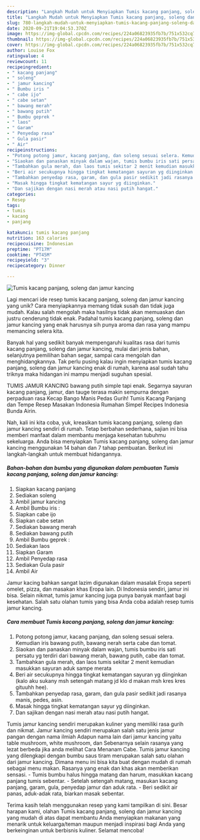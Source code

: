 ```yaml
---
description: "Langkah Mudah untuk Menyiapkan Tumis kacang panjang, soleng dan jamur kancing yang Bikin Ngiler"
title: "Langkah Mudah untuk Menyiapkan Tumis kacang panjang, soleng dan jamur kancing yang Bikin Ngiler"
slug: 780-langkah-mudah-untuk-menyiapkan-tumis-kacang-panjang-soleng-dan-jamur-kancing-yang-bikin-ngiler
date: 2020-09-21T19:04:53.370Z
image: https://img-global.cpcdn.com/recipes/224a06823935fb7b/751x532cq70/tumis-kacang-panjang-soleng-dan-jamur-kancing-foto-resep-utama.jpg
thumbnail: https://img-global.cpcdn.com/recipes/224a06823935fb7b/751x532cq70/tumis-kacang-panjang-soleng-dan-jamur-kancing-foto-resep-utama.jpg
cover: https://img-global.cpcdn.com/recipes/224a06823935fb7b/751x532cq70/tumis-kacang-panjang-soleng-dan-jamur-kancing-foto-resep-utama.jpg
author: Louise Fox
ratingvalue: 4
reviewcount: 11
recipeingredient:
- " kacang panjang"
- " soleng"
- " jamur kancing"
- " Bumbu iris "
- " cabe ijo"
- " cabe setan"
- " bawang merah"
- " bawang putih"
- " Bumbu geprek "
- " laos"
- " Garam"
- " Penyedap rasa"
- " Gula pasir"
- " Air"
recipeinstructions:
- "Potong potong jamur, kacang panjang, dan soleng sesuai selera. Kemudian iris bawang putih, bawang nerah serta cabe dan tomat."
- "Siaokan dan panaskan minyak dalam wajan, tumis bumbu iris sati persatu yg terdiri dari bawang merah, bawang putih, cabe dan tomat."
- "Tambahkan gula merah, dan laos tumis sekitar 2 menit kemudian masukkan sayuran aduk sampe merata"
- "Beri air secukupnya hingga tingkat kematangan sayuran yg diinginkan (kalo aku sukany msh setengah matang jd klo d makan msh kres kres gituuhh hee)."
- "Tambahkan penyedap rasa, garam, dan gula pasir sedikit jadi rasanya manis, pedes, asin."
- "Masak hingga tingkat kematangan sayur yg diinginkan."
- "Dan sajikan dengan nasi merah atau nasi putih hangat."
categories:
- Resep
tags:
- tumis
- kacang
- panjang

katakunci: tumis kacang panjang 
nutrition: 163 calories
recipecuisine: Indonesian
preptime: "PT17M"
cooktime: "PT45M"
recipeyield: "3"
recipecategory: Dinner

---
```



![Tumis kacang panjang, soleng dan jamur kancing](https://img-global.cpcdn.com/recipes/224a06823935fb7b/751x532cq70/tumis-kacang-panjang-soleng-dan-jamur-kancing-foto-resep-utama.jpg)

Lagi mencari ide resep tumis kacang panjang, soleng dan jamur kancing yang unik? Cara menyiapkannya memang tidak susah dan tidak juga mudah. Kalau salah mengolah maka hasilnya tidak akan memuaskan dan justru cenderung tidak enak. Padahal tumis kacang panjang, soleng dan jamur kancing yang enak harusnya sih punya aroma dan rasa yang mampu memancing selera kita.

Banyak hal yang sedikit banyak mempengaruhi kualitas rasa dari tumis kacang panjang, soleng dan jamur kancing, mulai dari jenis bahan, selanjutnya pemilihan bahan segar, sampai cara mengolah dan menghidangkannya. Tak perlu pusing kalau ingin menyiapkan tumis kacang panjang, soleng dan jamur kancing enak di rumah, karena asal sudah tahu triknya maka hidangan ini mampu menjadi suguhan spesial.

TUMIS JAMUR KANCING bawang putih simple tapi enak. Segarnya sayuran kacang panjang, jamur, dan tauge terasa makin sempurna dengan perpaduan rasa Kecap Bango Manis Pedas Gurih! Tumis Kacang Panjang dan Tempe Resep Masakan Indonesia Rumahan Simpel Recipes Indonesia Bunda Airin.


Nah, kali ini kita coba, yuk, kreasikan tumis kacang panjang, soleng dan jamur kancing sendiri di rumah. Tetap berbahan sederhana, sajian ini bisa memberi manfaat dalam membantu menjaga kesehatan tubuhmu sekeluarga. Anda bisa menyiapkan Tumis kacang panjang, soleng dan jamur kancing menggunakan 14 bahan dan 7 tahap pembuatan. Berikut ini langkah-langkah untuk membuat hidangannya.

<!--inarticleads1-->

##### Bahan-bahan dan bumbu yang digunakan dalam pembuatan Tumis kacang panjang, soleng dan jamur kancing:

1. Siapkan  kacang panjang
1. Sediakan  soleng
1. Ambil  jamur kancing
1. Ambil  Bumbu iris :
1. Siapkan  cabe ijo
1. Siapkan  cabe setan
1. Sediakan  bawang merah
1. Sediakan  bawang putih
1. Ambil  Bumbu geprek :
1. Sediakan  laos
1. Siapkan  Garam
1. Ambil  Penyedap rasa
1. Sediakan  Gula pasir
1. Ambil  Air


Jamur kacing bahkan sangat lazim digunakan dalam masalak Eropa seperti omelet, pizza, dan masakan khas Eropa lain. Di Indonesia sendiri, jamur ini bisa. Selain nikmat, tumis jamur kancing juga punya banyak manfaat bagi kesehatan. Salah satu olahan tumis yang bisa Anda coba adalah resep tumis jamur kancing. 

<!--inarticleads2-->

##### Cara membuat Tumis kacang panjang, soleng dan jamur kancing:

1. Potong potong jamur, kacang panjang, dan soleng sesuai selera. Kemudian iris bawang putih, bawang nerah serta cabe dan tomat.
1. Siaokan dan panaskan minyak dalam wajan, tumis bumbu iris sati persatu yg terdiri dari bawang merah, bawang putih, cabe dan tomat.
1. Tambahkan gula merah, dan laos tumis sekitar 2 menit kemudian masukkan sayuran aduk sampe merata
1. Beri air secukupnya hingga tingkat kematangan sayuran yg diinginkan (kalo aku sukany msh setengah matang jd klo d makan msh kres kres gituuhh hee).
1. Tambahkan penyedap rasa, garam, dan gula pasir sedikit jadi rasanya manis, pedes, asin.
1. Masak hingga tingkat kematangan sayur yg diinginkan.
1. Dan sajikan dengan nasi merah atau nasi putih hangat.


Tumis jamur kancing sendiri merupakan kuliner yang memiliki rasa gurih dan nikmat. Jamur kancing sendiri merupakan salah satu jenis jamur pangan dengan nama ilmiah Adapun nama lain dari jamur kancing yaitu table mushroom, white mushroom, dan Sebenarnya selain rasanya yang lezat berbeda jika anda melihat Cara Menanam Cabe. Tumis jamur kancing yang dilengkapi dengan bumbu saus tiram merupakan salah satu olahan dari jamur kancing. Dimana menu ini bisa kita buat dengan mudah di rumah sebagai menu makan. Rasanya yang enak dan khas akan memberikan sensasi. - Tumis bumbu halus hingga matang dan harum, masukkan kacang panjang tumis sebentar. - Setelah setengah matang, masukan kacang panjang, garam, gula, penyedap jamur dan aduk rata. - Beri sedikit air panas, aduk-adak rata, biarkan masak sebentar. 

Terima kasih telah menggunakan resep yang kami tampilkan di sini. Besar harapan kami, olahan Tumis kacang panjang, soleng dan jamur kancing yang mudah di atas dapat membantu Anda menyiapkan makanan yang menarik untuk keluarga/teman maupun menjadi inspirasi bagi Anda yang berkeinginan untuk berbisnis kuliner. Selamat mencoba!
